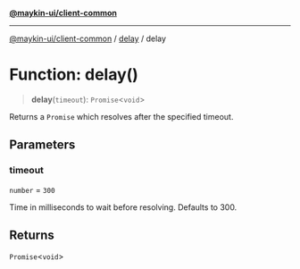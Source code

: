 [**@maykin-ui/client-common**](../../README.md)

***

[@maykin-ui/client-common](../../README.md) / [delay](../README.md) / delay

# Function: delay()

> **delay**(`timeout`): `Promise`\<`void`\>

Returns a `Promise` which resolves after the specified timeout.

## Parameters

### timeout

`number` = `300`

Time in milliseconds to wait before resolving. Defaults to 300.

## Returns

`Promise`\<`void`\>

